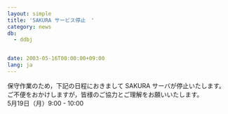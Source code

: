 ```yaml
---
layout: simple
title: 'SAKURA サービス停止　'
category: news
db:
  - ddbj


date: 2003-05-16T00:00:00+09:00
lang: ja
---
```


保守作業のため，下記の日程におきまして SAKURA サーバが停止いたします。 ご不便をおかけしますが，皆様のご協力とご理解をお願いいたします。<br>5月19日（月）9:00 - 10:00
